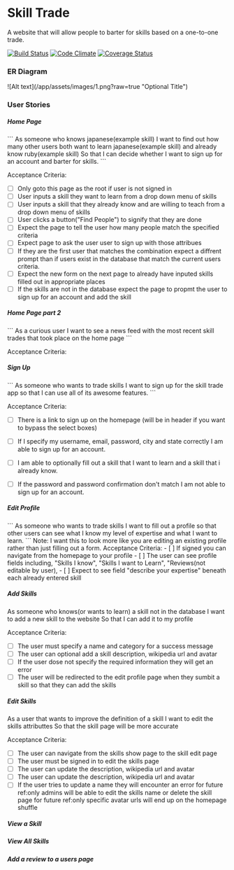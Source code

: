 <h1>Skill Trade</h1>

<p>
A website that will allow people to barter for skills based on a one-to-one trade.
</p>

[![Build Status](https://travis-ci.org/getschomp/Skill-Swap.svg?branch=master)](https://travis-ci.org/getschomp/Skill-Swap) [![Code Climate](https://codeclimate.com/github/getschomp/Skill-Swap.png)](https://codeclimate.com/github/getschomp/Skill-Swap) [![Coverage Status](https://coveralls.io/repos/getschomp/Skill-Swap/badge.png)](https://coveralls.io/r/getschomp/Skill-Swap)

<h3>ER Diagram</h3>
![Alt text](/app/assets/images/1.png?raw=true "Optional Title")

<h3>User Stories</h3>

<h5>Home Page</h5>
```
As someone who knows japanese(example skill)
I want to find out how many other users both want to learn japanese(example skill)
and already know ruby(example skill)
So that I can decide whether I want to sign up for an account and barter for skills.
```

Acceptance Criteria:
- [ ] Only goto this page as the root if user is not signed in
- [ ] User inputs a skill they want to learn from a drop down menu of skills
- [ ] User inputs a skill that they already know and are willing to teach from a drop down menu of skills
- [ ] User clicks a button("Find People") to signify that they are done
- [ ] Expect the page to tell the user how many people match the specified criteria
- [ ] Expect page to ask the user user to sign up with those attribues
- [ ] If they are the first user that matches the combination expect a diffrent prompt
than if users exist in the database that match the current users criteria.
- [ ] Expect the new form on the next page to already have inputed skills filled out in appropriate places
- [ ] If the skills are not in the database expect the page to propmt the user to sign up for an account
and add the skill

<h5>Home Page part 2</h5>
```
As a curious user
I want to see a news feed with the most recent skill trades that took place on the home page
```

Acceptance Criteria:


<h5>Sign Up</h5>
```
As someone who wants to trade skills
I want to sign up for the skill trade app
so that I can use all of its awesome features.
```

Acceptance Criteria:
- [ ] There is a link to sign up on the homepage (will be in header if you want to bypass the select boxes)
- [ ] If I specify my username, email, password, city and state correctly I am able to sign up for an account.
- [ ] I am able to optionally fill out a skill that I want to learn and a skill that i already know.
- [ ] If the password and password confirmation don't match I am not able to sign up for an account.



<h5>Edit Profile</h5>
```
As someone who wants to trade skills
I want to fill out a profile
so that other users can see what I know my level of expertise and what I want to learn.
```
Note: I want this to look more like you are editing an existing profile rather than just filling out a form.
Acceptance Criteria:
- [ ] If signed you can navigate from the homepage to your profile
- [ ] The user can see profile fields including, "Skills I know",  "Skills I want to Learn", "Reviews(not editable by user),
- [ ] Expect to see field "describe your expertise" beneath each already entered skill

<h5>Add Skills</h5>
As someone who knows(or wants to learn) a skill not in the database
I want to add a new skill to the website
So that I can add it to my profile

Acceptance Criteria:
- [ ] The user must specify a name and category for a success message
- [ ] The user can optional add a skill description, wikipedia url and avatar
- [ ] If the user dose not specify the required information they will get an error
- [ ] The user will be redirected to the edit profile page when they
sumbit a skill so that they can add the skills

<h5>Edit Skills</h5>
As a user that wants to improve the definition of a skill
I want to edit the skills attributtes
So that the skill page will be more accurate

Acceptance Criteria:
- [ ] The user can navigate from the skills show page to the skill edit page
- [ ] The user must be signed in to edit the skills page
- [ ] The user can update the description, wikipedia url and avatar
- [ ] The user can update the description, wikipedia url and avatar
- [ ] If the user tries to update a name they will encounter an error
for future ref:only admins will be able to edit the skills name or delete the skill page
for future ref:only specific avatar urls will end up on the homepage shuffle

<h5>View a Skill</h5>


<h5>View All Skills</h5>


<h5>Add a review to a users page</h5>

